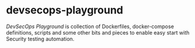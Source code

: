 # devsecops-playground

_DevSecOps Playground_ is collection of Dockerfiles, docker-compose definitions, scripts and some other bits and pieces to enable easy start with Security testing automation.
   